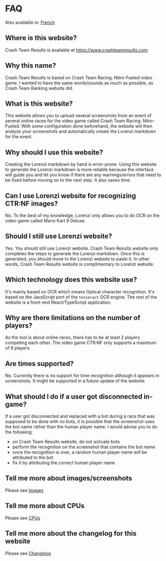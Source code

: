 # FAQ

Also available in: [French](../fr/FAQ.md)

## Where is this website?

Crash Team Results is available at https://www.crashteamresults.com

## Why this name?

Crash Team Results is based on Crash Team Racing: Nitro-Fueled video game. I wanted to have the same words/sounds as much as possible, as Crash Team Ranking website did.

## What is this website?

This website allows you to upload several screenshots from an event of several online races for the video game called Crash Team Racing: Nitro-Fueled. With some configuration done beforehand, the website will then analyze your screenshots and automatically create the Lorenzi markdown for the event.

## Why should I use this website?

Creating the Lorenzi markdown by hand is error-prone. Using this website to generate the Lorenzi markdown is more reliable because the interface will guide you and let you know if there are any warnings/errors that need to be fixed before moving on to the next step. It also saves time.

## Can I use Lorenzi website for recognizing CTR:NF images?

No. To the best of my knowledge, Lorenzi only allows you to do OCR on the video game called Mario Kart 8 Deluxe.

## Should I still use Lorenzi website?

Yes. You should still use Lorenzi website. Crash Team Results website only completes the steps to generate the Lorenzi markdown. Once this is generated, you should move to the Lorenzi website to paste it. In other words, Crash Team Results website is complimentary to Lorenzi website.

## Which technology does this website use?

It's mainly based on OCR which means Optical character recognition. It's based on the JavaScript port of the `tesseract` OCR engine. The rest of the website is a front-end React/TypeScript application.

## Why are there limitations on the number of players?

As the tool is about online races, there has to be at least 2 players competing each other. The video game CTR:NF only supports a maximum of 8 players.

## Are times supported?

No. Currently there is no support for time recognition although it appears in screenshots. It might be supported in a future update of the website.

## What should I do if a user got disconnected in-game?

If a user got disconnected and replaced with a bot during a race that was supposed to be done with no bots, it is possible that the screenshot uses the bot name rather than the human player name. I would advise you to do the following:
- on Crash Team Results website, do not activate bots
- perform the recognition on the screenshot that contains the bot name
- once the recognition is over, a random human player name will be attributed to the bot
- fix it by attributing the correct human player name

## Tell me more about images/screenshots

Please see [Images](./Images.md)

## Tell me more about CPUs

Please see [CPUs](./CPUs.md)

## Tell me more about the changelog for this website

Please see [Changelog](https://github.com/sebranly/ctr-ocr/releases)